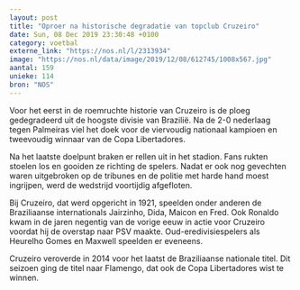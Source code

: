 ```yaml
---
layout: post
title: "Oproer na historische degradatie van topclub Cruzeiro"
date: Sun, 08 Dec 2019 23:30:48 +0100
category: voetbal
externe_link: "https://nos.nl/l/2313934"
image: "https://nos.nl/data/image/2019/12/08/612745/1008x567.jpg"
aantal: 159
unieke: 114
bron: "NOS"
---
```


<p>Voor het eerst in de roemruchte historie van Cruzeiro is de ploeg gedegradeerd uit de hoogste divisie van Brazilië. Na de 2-0 nederlaag tegen Palmeiras viel het doek voor de viervoudig nationaal kampioen en tweevoudig winnaar van de Copa Libertadores.</p>
<p>Na het laatste doelpunt braken er rellen uit in het stadion. Fans rukten stoelen los en gooiden ze richting de spelers. Nadat er ook nog gevechten waren uitgebroken op de tribunes en de politie met harde hand moest ingrijpen, werd de wedstrijd voortijdig afgefloten.</p>
<p>Bij Cruzeiro, dat werd opgericht in 1921, speelden onder anderen de Braziliaanse internationals Jairzinho, Dida, Maicon en Fred. Ook Ronaldo kwam in de jaren negentig van de vorige eeuw in actie voor Cruzeiro voordat hij de overstap naar PSV maakte. Oud-eredivisiespelers als Heurelho Gomes en Maxwell speelden er eveneens.</p>
<p>Cruzeiro veroverde in 2014 voor het laatst de Braziliaanse nationale titel. Dit seizoen ging de titel naar Flamengo, dat ook de Copa Libertadores wist te winnen.</p>
